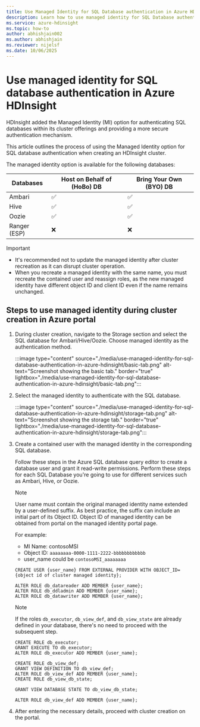 ```yaml
--- 
title: Use Managed Identity for SQL Database authentication in Azure HDInsight 
description: Learn how to use managed identity for SQL Database authentication in Azure HDInsight. 
ms.service: azure-hdinsight 
ms.topic: how-to 
author: abhishjain002
ms.author: abhishjain
ms.reviewer: nijelsf
ms.date: 10/06/2025 
---
```


# Use managed identity for SQL database authentication in Azure HDInsight 

HDInsight added the Managed Identity (MI) option for authenticating SQL databases within its cluster offerings and providing a more secure authentication mechanism. 

This article outlines the process of using the Managed Identity option for SQL database authentication when creating an HDInsight cluster. 

The managed identity option is available for the following databases:

| Databases | Host on Behalf of (HoBo)  DB  | Bring Your Own (BYO) DB |
|-|-|-|
|Ambari|✅ |✅ |
|Hive |✅| ✅|
|Oozie |✅ |✅ |
|Ranger (ESP)|❌ | ❌ |


> [!IMPORTANT]
> * It's recommended not to update the managed identity after cluster recreation as it can disrupt cluster operation.
> * When you recreate a managed identity with the same name, you must recreate the contained user and reassign roles, as the new managed identity have different object ID and client ID even if the name remains unchanged.

## Steps to use managed identity during cluster creation in Azure portal

1. During cluster creation, navigate to the Storage section and select the SQL database for Ambari/Hive/Oozie. Choose managed identity as the authentication method.
  
   :::image type="content" source="./media/use-managed-identity-for-sql-database-authentication-in-azure-hdinsight/basic-tab.png" alt-text="Screenshot showing the basic tab." border="true" lightbox="./media/use-managed-identity-for-sql-database-authentication-in-azure-hdinsight/basic-tab.png":::

1. Select the managed identity to authenticate with the SQL database.
  
   :::image type="content" source="./media/use-managed-identity-for-sql-database-authentication-in-azure-hdinsight/storage-tab.png" alt-text="Screenshot showing the storage tab." border="true" lightbox="./media/use-managed-identity-for-sql-database-authentication-in-azure-hdinsight/storage-tab.png":::
   
1. Create a contained user with the managed identity in the corresponding SQL database.

   Follow these steps in the Azure SQL database query editor to create a database user and grant it read-write permissions. Perform these steps for each SQL Database you're going to use for different services such as Ambari, Hive, or Oozie.
   

   > [!NOTE]
   > User name must contain the original managed identity name extended by a user-defined suffix. As best practice, the suffix can include an initial part of its Object ID. 
Object ID of managed identity can be obtained from portal on the managed identity portal page.
   >
   > For example: 
   > * MI Name: contosoMSI 
   > * Object ID: `aaaaaaaa-0000-1111-2222-bbbbbbbbbbbb`
   > * user_name could be `contosoMSI_aaaaaaaa`


    ``` 
    CREATE USER {user_name} FROM EXTERNAL PROVIDER WITH OBJECT_ID={object id of cluster managed identity};   
 
    ALTER ROLE db_datareader ADD MEMBER {user_name};   
    ALTER ROLE db_ddladmin ADD MEMBER {user_name};   
    ALTER ROLE db_datawriter ADD MEMBER {user_name};   
    ``` 
    > [!NOTE]  
    > If the roles `db_executor`, `db_view_def`, and `db_view_state` are already defined in your database, there's no need to proceed with the subsequent step.

    ``` 
    CREATE ROLE db_executor;   
    GRANT EXECUTE TO db_executor;   
    ALTER ROLE db_executor ADD MEMBER {user_name};   

    CREATE ROLE db_view_def;   
    GRANT VIEW DEFINITION TO db_view_def;   
    ALTER ROLE db_view_def ADD MEMBER {user_name};   
    CREATE ROLE db_view_db_state;  

    GRANT VIEW DATABASE STATE TO db_view_db_state;   

    ALTER ROLE db_view_def ADD MEMBER {user_name};  
    ``` 

1. After entering the necessary details, proceed with cluster creation on the portal.  
